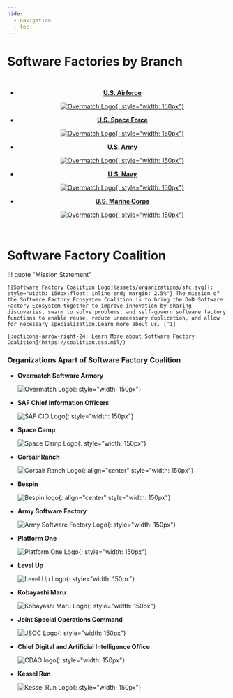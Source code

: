 ```yaml
---
hide:
  - navigation
  - toc
--- 
```

# Software Factories by Branch

<div class="grid cards special" markdown>

-   [__U.S. Airforce__](/swf/usaf)

    [![Overmatch Logo](assets/branches/usaf.png){: style="width: 150px"}](/swf/usaf)

-   [__U.S. Space Force__](/swf/usaf/#us-space-force)

    [![Overmatch Logo](assets/branches/ussf.png){: style="width: 150px"}](/swf/usaf/#us-space-force)

-   [__U.S. Army__](/swf/army)

    [![Overmatch Logo](assets/branches/us_army.png){: style="width: 150px"}](/swf/army)

-   [__U.S. Navy__](/swf/usn)

    [![Overmatch Logo](assets/branches/usn.png){: style="width: 150px"}](/swf/usn)

-   [__U.S. Marine Corps__](/swf/usmc)

    [![Overmatch Logo](assets/branches/usmc.png){: style="width: 150px"}](/swf/usmc)

</div>

# Software Factory Coalition

!!! quote "Mission Statement"

    ![Software Factory Coalition Logo](assets/organizations/sfc.svg){: style="width: 150px;float: inline-end; margin: 2.5%"} The mission of the Software Factory Ecosystem Coalition is to bring the DoD Software Factory Ecosystem together to improve innovation by sharing discoveries, swarm to solve problems, and self-govern software factory functions to enable reuse, reduce unnecessary duplication, and allow for necessary specialization.Learn more about us. [^1]

    [:octicons-arrow-right-24: Learn More about Software Factory Coalition](https://coalition.dso.mil/)

### Organizations Apart of Software Factory Coalition
<div class="grid cards" markdown>

-   __Overmatch Software Armory__

    ![Overmatch Logo](assets/organizations/overmatch.png){: style="width: 150px"}

-   __SAF Chief Information Officers__

    ![SAF CIO Logo](assets/organizations/saf-cn-cio.png){: style="width: 150px"}

-   __Space Camp__

    ![Space Camp Logo](assets/organizations/space-camp.png){: style="width: 150px"}

-   __Corsair Ranch__
    
    ![Corsair Ranch Logo](assets/organizations/corsair-ranch.png){: align="center" style="width: 150px"}

-   __Bespin__
    
    ![Bespin logo](assets/organizations/bespin.png){: align="center" style="width: 150px"}

-   __Army Software Factory__
    
    ![Army Software Factory Logo](assets/organizations/armySoftwareFactory.svg){: style="width: 150px"}

-   __Platform One__
    
    ![Platform One Logo](assets/organizations/p1.png){: style="width: 150px"}

-   __Level Up__
    
    ![Level Up Logo](assets/organizations/levelup.png){: style="width: 150px"}

-   __Kobayashi Maru__
    
    ![Kobayashi Maru Logo](assets/organizations/km.png){: style="width: 150px"}

-   __Joint Special Operations Command__
    
    ![JSOC Logo](assets/organizations/jsoc.png){: style="width: 150px"}

-   __Chief Digital and Artificial Intelligence Office__

    ![CDAO logo](assets/organizations/CDAO.png){: style="width: 150px"}

-   __Kessel Run__

    ![Kessel Run Logo](assets/organizations/kesselrun.png){: style="width: 150px"}

</div>


[^1]: [Software Factory Coalition - coalition.dso.mil](https://coalition.dso.mil/)

<style>
.md-typeset .grid {
    display: grid;
    grid-template-columns: repeat(auto-fit,minmax(8rem,1fr));
    margin: 1em 1em;
}
.grid p img {
    align: center;
}
</style>

</div>

<style>
@media only screen and (max-width: 600px) {
    .special {
        grid-gap: .4rem;
        display: grid;
        grid-template-columns: repeat(auto-fit,minmax(10rem,1fr)) !important;
        margin: 1em 0;
    }
}
@media only screen and (min-width: 600px) {
    .special {
        grid-gap: .4rem;
        display: grid;
        grid-template-columns: repeat(auto-fit,minmax(4rem,1fr)) !important;
        margin: 1em 0;
    }
}

.special li {
    text-align: center;
}

.special a {
    display: block;
}
</style>
